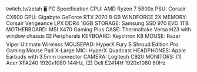 twitch.tv/zetah
🖥️ PC Specification
CPU: AMD Ryzen 7 5800x
PSU: Corsair CX600
GPU: Gigabyte GeForce RTX 2070 8 GB WINDFORCE 2X
MEMORY: Corsair Vengeance LPX DDR4 16GB
STORAGE: Samsung SSD 970 EVO 1TB
MOTHERBOARD: MSI X470 Gaming Plus
CASE: Thermaltake Versa H23 with window chassis
⌨️ Peripherals
KEYBOARD: Keychron K8
MOUSE: Razer Viper Ultimate Wireless
MOUSEPAD: HyperX Fury S Shroud Edition Pro Gaming Mouse Pad X-Large
MIC: HyperX Quadcast
HEADPHONES: Apple Earbuds with 3.5mm connector
CAMERA: Logitech C920
MONITORS: (1) Acer XFA240 1920x1080 144Hz, (2) Dell E2414H 1920x1080 60Hz
